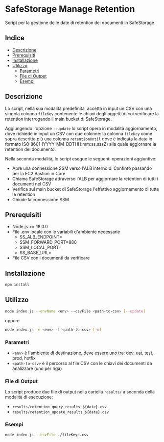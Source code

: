 # SafeStorage Manage Retention

Script per la gestione delle date di retention dei documenti in SafeStorage

## Indice

* [Descrizione](#descrizione)
* [Prerequisiti](#prerequisiti)
* [Installazione](#installazione)
* [Utilizzo](#utilizzo)
  * [Parametri](#parametri)
  * [File di Output](#file-di-output)
  * [Esempi](#esempi)

## Descrizione

Lo script, nella sua modalità predefinita, accetta in input un CSV con una singola colonna `fileKey` contenente le chiavi degli oggetti di cui verificare la retention interrogando il main bucket di SafeStorage.

Aggiungendo l'opzione `--update` lo script opera in modalità aggiornamento, dove richiede in input un CSV con due colonne: la colonna `fileKey` come sopra descritta più una colonna `retentionUntil` dove è indicata la data in formato ISO 8601 (YYYY-MM-DDTHH:mm:ss.sssZ) alla quale aggiornare la retention del documento.

Nella seconda modalità, lo script esegue le seguenti operazioni aggiuntive:

* Apre una connessione SSM verso l'ALB interno di Confinfo passando per la EC2 Bastion in Core
* Chiama SafeStorage attraverso l'ALB per aggiornare la retention di tutti i documenti nel CSV
* Verifica sul main bucket di SafeStorage l'effettivo aggiornamento di tutte le retention
* Chiude la connessione SSM

## Prerequisiti

* Node.js >= 18.0.0
* File .env locale con le variabili d'ambiente necessarie
  * SS_ALB_ENDPOINT=
  * SSM_FORWARD_PORT=880
  * SSM_LOCAL_PORT=
  * SS_BASE_URL=
* File CSV con i documenti da verificare

## Installazione

```bash
npm install
```

## Utilizzo

```bash
node index.js --envName <env> --csvFile <path-to-csv> [--update]
```

oppure

```bash
node index.js -e <env> -f <path-to-csv> [-u]
```

### Parametri

* `<env>` è l'ambiente di destinazione, deve essere uno tra: dev, uat, test, prod, hotfix
* `<path-to-csv>` è il percorso al file CSV con le chiavi dei documenti da analizzare (uno per riga)

### File di Output

Lo script produce due file di output nella cartella `results/` a seconda della modalità di esecuzione:

* `results/retention_query_results_${date}.csv`
* `results/retention_update_results_${date}.csv`

### Esempi

```bash
node index.js --csvFile ./fileKeys.csv
```
